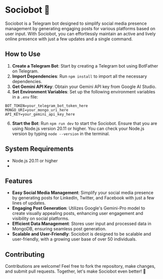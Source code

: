# Sociobot 🤖

Sociobot is a Telegram bot designed to simplify social media presence management by generating engaging posts for various platforms based on user input. With Sociobot, you can effortlessly maintain an active and lively online presence with just a few updates and a single command.

## How to Use

1. **Create a Telegram Bot**: Start by creating a Telegram bot using BotFather on Telegram.
2. **Import Dependencies**: Run `npm install` to import all the necessary dependencies.
3. **Get Gemini API Key**: Obtain your Gemini API key from Google AI Studio.
4. **Set Environment Variables**: Set up the following environment variables in a `.env` file:
```
BOT_TOKEN=your_telegram_bot_token_here
MONGO_URI=your_mongo_uri_here
API_KEY=your_gemini_api_key_here
```

6. **Start the Bot**: Run `npm run dev` to start the Sociobot. Ensure that you are using Node.js version 20.11 or higher. You can check your Node.js version by typing `node --version` in the terminal.

## System Requirements

- Node.js 20.11 or higher
- 
## Features

- **Easy Social Media Management**: Simplify your social media presence by generating posts for LinkedIn, Twitter, and Facebook with just a few lines of updates.
- **Engaging Post Generation**: Utilizes Google's Gemini-Pro model to create visually appealing posts, enhancing user engagement and visibility on social platforms.
- **Efficient Data Management**: Stores user input and processed data in MongoDB, ensuring seamless post generation.
- **Scalable and User-Friendly**: Sociobot is designed to be scalable and user-friendly, with a growing user base of over 50 individuals.

## Contributing

Contributions are welcome! Feel free to fork the repository, make changes, and submit pull requests. Together, let's make Sociobot even better! 🚀
